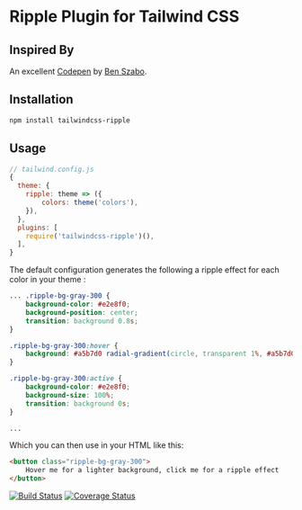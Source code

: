 # Ripple Plugin for Tailwind CSS

## Inspired By

An excellent [Codepen](https://codepen.io/finnhvman/pen/jLXKJw) by [Ben Szabo](https://codepen.io/finnhvman).

## Installation

```bash
npm install tailwindcss-ripple
```

## Usage

```js
// tailwind.config.js
{
  theme: {
    ripple: theme => ({
        colors: theme('colors'),
    }),
  },
  plugins: [
    require('tailwindcss-ripple')(),
  ],
}
```

The default configuration generates the following a ripple effect for each color in your theme :

```css
... .ripple-bg-gray-300 {
    background-color: #e2e8f0;
    background-position: center;
    transition: background 0.8s;
}

.ripple-bg-gray-300:hover {
    background: #a5b7d0 radial-gradient(circle, transparent 1%, #a5b7d0 1%) center/15000%;
}

.ripple-bg-gray-300:active {
    background-color: #e2e8f0;
    background-size: 100%;
    transition: background 0s;
}

...
```

Which you can then use in your HTML like this:

```html
<button class="ripple-bg-gray-300">
    Hover me for a lighter background, click me for a ripple effect
</button>
```

[![Build Status](https://travis-ci.org/jamessessford/tailwindcss-ripple.svg?branch=master)](https://travis-ci.org/jamessessford/tailwindcss-ripple)
[![Coverage Status](https://coveralls.io/repos/github/jamessessford/tailwindcss-ripple/badge.svg?branch=master)](https://coveralls.io/github/jamessessford/tailwindcss-ripple?branch=master)
